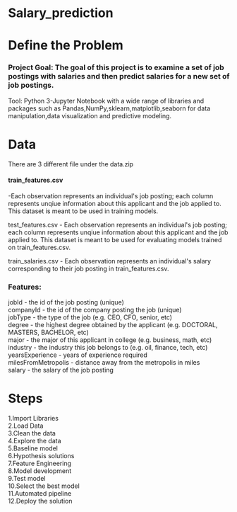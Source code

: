 # Salary_prediction
# Define the Problem
### Project Goal: The goal of this project is to examine a set of job postings with salaries and then predict salaries for a new set of job postings.
Tool: Python 3-Jupyter Notebook with a wide range of libraries and packages such as Pandas,NumPy,sklearn,matplotlib,seaborn for data manipulation,data visualization and predictive modeling.
# Data
There are 3 different file under the data.zip  
<h4>train_features.csv</h4>-Each observation represents an individual's job posting; each column represents unqiue information about this applicant and the job applied to. This dataset is meant to be used in training models.

test_features.csv - Each observation represents an individual's job posting; each column represents unqiue information about this applicant and the job applied to. This dataset is meant to be used for evaluating models trained on train_features.csv.

train_salaries.csv - Each observation represents an individual's salary corresponding to their job posting in train_features.csv.

### Features:

jobId - the id of the job posting (unique)  
companyId - the id of the company posting the job (unique)  
jobType - the type of the job (e.g. CEO, CFO, senior, etc)  
degree - the highest degree obtained by the applicant (e.g. DOCTORAL, MASTERS, BACHELOR, etc)  
major - the major of this applicant in college (e.g. business, math, etc)  
industry - the industry this job belongs to (e.g. oil, finance, tech, etc)  
yearsExperience - years of experience required  
milesFromMetropolis - distance away from the metropolis in miles  
salary - the salary of the job posting  
# Steps
1.Import Libraries  
2.Load Data  
3.Clean the data  
4.Explore the data  
5.Baseline model  
6.Hypothesis solutions  
7.Feature Engineering   
8.Model development  
9.Test model  
10.Select the best model  
11.Automated pipeline     
12.Deploy the solution  



